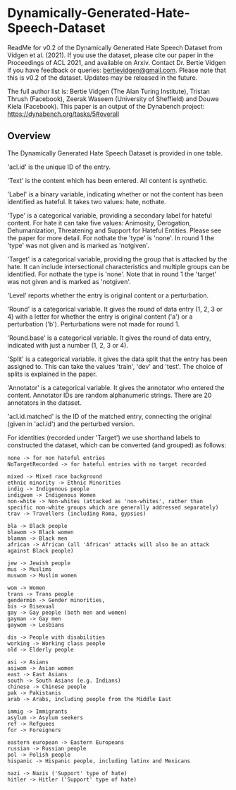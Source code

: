# Dynamically-Generated-Hate-Speech-Dataset
ReadMe for v0.2 of the Dynamically Generated Hate Speech Dataset from Vidgen et al. (2021). If you use the dataset, please cite our paper in the Proceedings of ACL 2021, and available on Arxiv.
Contact Dr. Bertie Vidgen if you have feedback or queries: bertievidgen@gmail.com.
Please note that this is v0.2 of the dataset. Updates may be released in the future.

The full author list is: Bertie Vidgen (The Alan Turing Institute), Tristan Thrush (Facebook), Zeerak Waseem (University of Sheffield) and Douwe Kiela (Facebook). This paper is an output of the Dynabench project: https://dynabench.org/tasks/5#overall


## Overview
The Dynamically Generated Hate Speech Dataset is provided in one table.

'acl.id' is the unique ID of the entry.

'Text' is the content which has been entered. All content is synthetic.

'Label' is a binary variable, indicating whether or not the content has been identified as hateful. It takes two values: hate, nothate.

'Type' is a categorical variable, providing a secondary label for hateful content. For hate it can take five values: Animosity, Derogation, Dehumanization, Threatening and Support for Hateful Entities. Please see the paper for more detail. For nothate the 'type' is 'none'. In round 1 the 'type' was not given and is marked as 'notgiven'.

'Target' is a categorical variable, providing the group that is attacked by the hate. It can include intersectional characteristics and multiple groups can be identified. For nothate the type is 'none'. Note that in round 1 the 'target' was not given and is marked as 'notgiven'.

'Level' reports whether the entry is original content or a perturbation.

'Round' is a categorical variable. It gives the round of data entry (1, 2, 3 or 4) with a letter for whether the entry is original content ('a') or a perturbation ('b'). Perturbations were not made for round 1.

'Round.base' is a categorical variable. It gives the round of data entry, indicated with just a number (1, 2, 3 or 4).

'Split' is a categorical variable. it gives the data split that the entry has been assigned to. This can take the values 'train', 'dev' and 'test'. The choice of splits is explained in the paper.

'Annotator' is a categorical variable. It gives the annotator who entered the content. Annotator IDs are random alphanumeric strings. There are 20 annotators in the dataset.

'acl.id.matched' is the ID of the matched entry, connecting the original (given in 'acl.id') and the perturbed version.


For identities (recorded under 'Target') we use shorthand labels to constructed the dataset, which can be converted (and grouped) as follows:

	none -> for non hateful entries 
	NoTargetRecorded -> for hateful entries with no target recorded
	
	mixed -> Mixed race background
	ethnic minority -> Ethnic Minorities
	indig -> Indigenous people
	indigwom -> Indigenous Women
	non-white -> Non-whites (attacked as 'non-whites', rather than specific non-white groups which are generally addressed separately)
	trav -> Travellers (including Roma, gypsies)

	bla -> Black people
	blawom -> Black women
	blaman -> Black men
	african -> African (all 'African' attacks will also be an attack against Black people)
	
	jew -> Jewish people
	mus -> Muslims
	muswom -> Muslim women

	wom -> Women	
	trans -> Trans people
	gendermin -> Gender minorities, 
	bis -> Bisexual
	gay -> Gay people (both men and women)
	gayman -> Gay men
	gaywom -> Lesbians	
	
	dis -> People with disabilities
	working -> Working class people
	old -> Elderly people

	asi -> Asians
	asiwom -> Asian women
	east -> East Asians
	south -> South Asians (e.g. Indians)
	chinese -> Chinese people
	pak -> Pakistanis
	arab -> Arabs, including people from the Middle East

	immig -> Immigrants
	asylum -> Asylum seekers
	ref -> Refguees
	for -> Foreigners
	
	eastern european -> Eastern Europeans
	russian -> Russian people
	pol -> Polish people
	hispanic -> Hispanic people, including latinx and Mexicans

	nazi -> Nazis ('Support' type of hate)
	hitler -> Hitler ('Support' type of hate)
	





